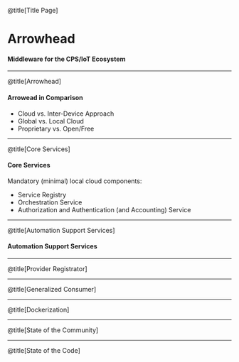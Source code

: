 @title[Title Page]

# Arrowhead
#### Middleware for the CPS/IoT Ecosystem

---

@title[Arrowhead]

#### Arrowead in Comparison

<ul>
  <li class="fragment">Cloud vs. Inter-Device Approach</li>
  <li class="fragment">Global vs. Local Cloud</li>
  <li class="fragment">Proprietary vs. Open/Free</li>
</ul>

---

@title[Core Services]

#### Core Services

Mandatory (minimal) local cloud components:

<ul>
  <li class="fragment">Service Registry</li>
  <li class="fragment">Orchestration Service</li>
  <li class="fragment">Authorization and Authentication (and Accounting) Service</li>
</ul>

---

@title[Automation Support Services]

#### Automation Support Services

---

@title[Provider Registrator]

---

@title[Generalized Consumer]

---

@title[Dockerization]

---

@title[State of the Community]

---

@title[State of the Code]
